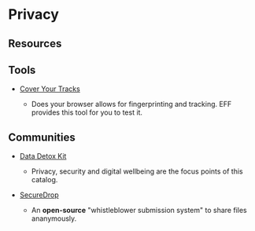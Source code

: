 # Privacy

## Resources

## Tools

* [Cover Your Tracks](https://coveryourtracks.eff.org)
  
  * Does your browser allows for fingerprinting and tracking. EFF provides this tool for you to test it.

## Communities

* [Data Detox Kit](https://datadetoxkit.org)
  
  * Privacy, security and digital wellbeing are the focus points of this catalog.

* [SecureDrop](https://securedrop.org)
  
  * An **open-source** "whistleblower submission system" to share files ananymously.
